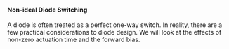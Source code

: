 #### Non-ideal Diode Switching

A diode is often treated as a perfect one-way switch. In reality, there are a few practical considerations to diode design. We will look at the effects of non-zero actuation time and the forward bias.
